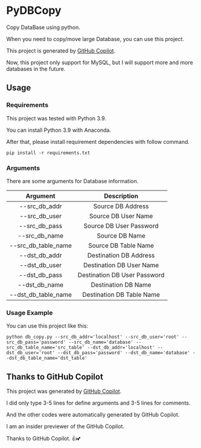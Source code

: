 # PyDBCopy

Copy DataBase using python.

When you need to copy/move large Database, you can use this project.

This project is generated by [GitHub Copilot](https://copilot.github.com/).

Now, this project only support for MySQL, but I will support more and more databases in the future.

## Usage

### Requirements

This project was tested with Python 3.9.

You can install Python 3.9 with Anaconda.

After that, please install requirement dependencies with follow command.

    pip install -r requirements.txt

### Arguments

There are some arguments for Database information.

| Argument | Description |
| :----: | :----: |
| --src_db_addr | Source DB Address |
| --src_db_user | Source DB User Name |
| --src_db_pass | Source DB User Password |
| --src_db_name | Source DB Name |
| --src_db_table_name | Source DB Table Name |
| --dst_db_addr | Destination DB Address |
| --dst_db_user | Destination DB User Name |
| --dst_db_pass | Destination DB User Password |
| --dst_db_name | Destination DB Name |
| --dst_db_table_name | Destination DB Table Name |

### Usage Example

You can use this project like this:

    python db_copy.py --src_db_addr='localhost' --src_db_user='root' --src_db_pass='password' --src_db_name='database' --src_db_table_name='src_table' --dst_db_addr='localhost' --dst_db_user='root' --dst_db_pass='password' --dst_db_name='database' --dst_db_table_name='dst_table'


## Thanks to GitHub Copilot

This project was generated by [GitHub Copilot](https://copilot.github.com/).

I did only type 3-5 lines for define arguments and 3-5 lines for comments.

And the other codes were automatically generated by GitHub Copilot.

I am an insider previewer of the GitHub Copilot.

Thanks to GitHub Copilot. 👍💕
